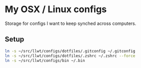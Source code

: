 # My OSX / Linux configs

Storage for configs I want to keep synched across computers.

## Setup

```sh
ln -s ~/src/llwt/configs/dotfiles/.gitconfig ~/.gitconfig
ln -s ~/src/llwt/configs/dotfiles/.zshrc ~/.zshrc --force
ln -s ~/src/llwt/configs/bin ~/.bin
```
